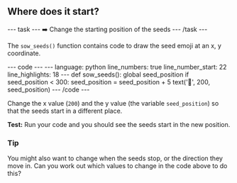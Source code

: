 <h2 class="c-project-heading--task">Where does it start?</h2>

--- task ---
➡️ Change the starting position of the seeds
--- /task --- 

The `sow_seeds()` function contains code to draw the seed emoji at an x, y coordinate.

<div class="c-project-code">
--- code ---
---
language: python
line_numbers: true
line_number_start: 22
line_highlights: 18
---
def sow_seeds():
    global seed_position
    if seed_position < 300:
        seed_position = seed_position + 5
        text('🫘', 200, seed_position)
--- /code ---
</div>

Change the x value (`200`) and the y value (the variable `seed_position`) so that the seeds start in a different place. 

**Test:** Run your code and you should see the seeds start in the new position.

<div class="c-project-callout c-project-callout--tip">

### Tip

You might also want to change when the seeds stop, or the direction they move in. Can you work out which values to change in the code above to do this?

</div>